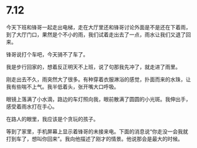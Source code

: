 # 7.12

今天下班和锋哥一起走出电梯，走在大厅里还和锋哥讨论外面是不是还在下着雨，到了大厅门口，果然是个不小的雨，我们试着走出去了一点，雨水让我们又退了回来。

锋哥说打个车吧，今天骑不了车了。

我是步行回家的，想着反正明天不上班，说了句那我先冲了，就走进了雨里。

刚走出去不久，雨突然大了很多。有种穿着衣服淋浴的感觉，扑面而来的水珠，让我有些喘不上气。我半低着头，张开嘴大口呼吸。

眼镜上落满了小水滴，路边的车灯照向我，眼前散满了圆圆的小光斑。我伸出手，感受着雨水打在手心。

在路人的眼里，我应该是个贪玩的孩子。

等到了家里，手机屏幕上显示着锋哥的未接来电。下面的消息说“你走没一会我就打到车了，想叫你回来”。我向他描述了刚才的情景。他说那会是最大的时候。